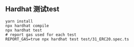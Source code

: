 ## Hardhat 测试test
```shell
yarn install
npx hardhat compile
npx hardhat test
# report gas used for each test
REPORT_GAS=true npx hardhat test test/31_ERC20.spec.ts
```